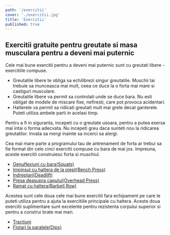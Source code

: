 ```yaml
---
path: '/exercitii'
cover: './exercitii.jpg'
title: 'Exercitii'
published: true
---
```


## Exercitii gratuite pentru greutate si masa musculara pentru a deveni mai puternic

Cele mai bune exercitii pentru a deveni mai puternic sunt cu greutati libere - exercitiile compuse.

- Greutatile libere te obliga sa echilibrezi singur greutatile. Muschii tai trebuie sa munceasca mai mult, ceea ce duce la o forta mai mare si castiguri musculare.
- Greutatile libere va permit sa controlati unde se duce bara. Nu esti obligat de modele de miscare fixe, nefiresti, care pot provoca acidentari.
- Halterele va permit sa ridicati greutati mult mai grele decat ganterele. Puteti utiliza ambele parti in acelasi timp.

Pentru a fi in siguranta, incepeti cu o greutate usoara, pentru a putea exersa mai intai o forma adecvata. Nu incepeti greu daca sunteti nou la ridicarea greutatilor. Invata sa mergi inainte sa incerci sa alergi.

Cea mai mare parte a programului tau de antrenament de forta ar trebui sa fie format din cele cinci exercitii compuse cu bara de mai jos. Impreuna, aceste exercitii construiesc forta si muschiul.

- [Genuflexiuni cu bara(Squats)](/exercitii/genuflexiuni-cu-bara/)
- [Impinsul cu haltera de la piept(Bench Press)](/exercitii/impinsul-cu-haltera-de-la-piept/)
- [Indreptari(Deadlift)](/exercitii/indreptari/)
- [Presa deasupra capului(Overhead Press)](/exercitii/presa-deasupra-capului-cu-haltera/)
- [Ramat cu haltera(Barbell Row)](/exercitii/ramat-cu-bara/)

Acestea sunt cele doua cele mai bune exercitii fara echipament pe care le puteti utiliza pentru a ajuta la exercitiile principale cu haltera. Aceste doua exercitii suplimentare sunt excelente pentru rezistenta corpului superior si pentru a construi brate mai mari.

- [Tractiuni](/exercitii/tractiuni/)
- [Flotari la paralele(Dips)](/exercitii/flotari-la-paralele/)
